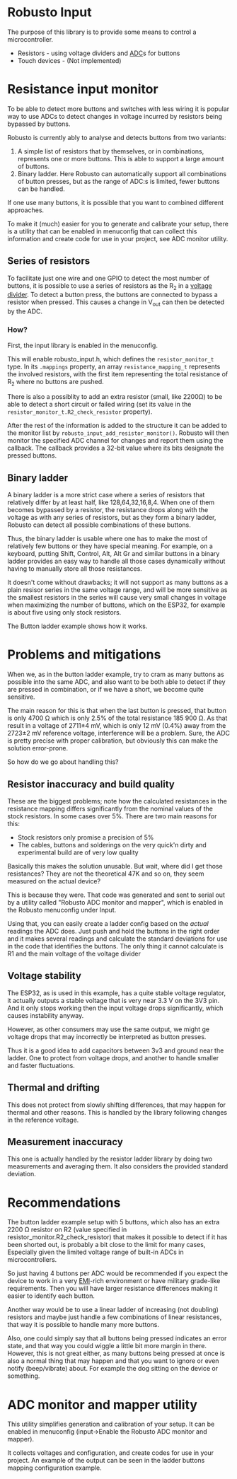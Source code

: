 <!-- omit from toc -->
# Robusto Input

The purpose of this library is to provide some means to control a microcontroller. 
* Resistors - using voltage dividers and [ADC](https://en.wikipedia.org/wiki/Analog-to-digital_converter)s for buttons
* Touch devices - (Not implemented)

# Resistance input monitor

To be able to detect more buttons and switches with less wiring it is popular way to use ADCs to detect changes in voltage incurred by resistors being bypassed by buttons.

Robusto is currently ably to analyse and detects buttons from two variants:
1. A simple list of resistors that by themselves, or in combinations, represents one or more buttons. This is able to support a large amount of buttons.
2. Binary ladder. Here Robusto can automatically support all combinations of button presses, but as the range of ADC:s is limited, fewer buttons can be handled.

If one use many buttons, it is possible that you want to combined different approaches. 

To make it (much) easier for you to generate and calibrate your setup, there is a utility that can be enabled in menuconfig that can collect this information and create code for use in your project, see ADC monitor utility.

## Series of resistors

To facilitate just one wire and one GPIO to detect the most number of buttons, it is possible to use a series of resistors as the R<sub>2</sub> in a [voltage divider](https://en.wikipedia.org/wiki/Voltage_divider). To detect a button press, the buttons are connected to bypass a resistor when pressed. This causes a change in V<sub>out</sub> can then be detected by the ADC.

### How?

First, the input library is enabled in the menuconfig.

This will enable robusto_input.h, which defines the `resistor_monitor_t` type. In its `.mappings` property, an array `resistance_mapping_t` represents the involved resistors, with the first item representing the total resistance of R<sub>2</sub> where no buttons are pushed. 

There is also a possiblity to add an extra resistor (small, like 2200&#x2126;) to be able to detect a short circuit or failed wiring (set its value in the `resistor_monitor_t.R2_check_resistor` property).

After the rest of the information is added to the structure it can be added to the monitor list by `robusto_input_add_resistor_monitor()`. Robusto will then monitor the specified ADC channel for changes and report them using the callback. The callback provides a 32-bit value where its bits designate the pressed buttons.

## Binary ladder

A binary ladder is a more strict case where a series of resistors that relatively differ by at least half, like 128,64,32,16,8,4. When one of them becomes bypassed by a resistor, the resistance drops along with the voltage as with any series of resistors, but as they form a binary ladder, Robusto can detect all possible combinations of these buttons. 

Thus, the binary ladder is usable where one has to make the most of relatively few buttons or they have special meaning. For example, on a keyboard, putting Shift, Control, Alt, Alt Gr and similar buttons in a binary ladder provides an easy way to handle all those cases dynamically without having to manually store all those resistances. 

It doesn't come without drawbacks; it will not support as many buttons as a plain resisor series in the same voltage range, and will be more sensitive as the smallest resistors in the series will cause very small changes in voltage when maximizing the number of buttons, which on the ESP32, for example is about five using only stock resistors.

The Button ladder example shows how it works. 


# Problems and mitigations

When we, as in the button ladder example, try to cram as many buttons as possible into the same ADC, and also want to be both able to detect if they are pressed in combination, or if we have a short, we become quite sensitive. 

The main reason for this is that when the last button is pressed, that button is only 4700 &#x2126; which is only 2.5% of the total resistance 185 900 &#x2126;. As that result in a voltage of 2711&pm;4 mV, which is only 12 mV (0.4%) away from the 2723&pm;2 mV reference voltage, interference will be a problem.
Sure, the ADC is pretty precise with proper calibration, but obviously this can make the solution error-prone.

So how do we go about handling this?

## Resistor inaccuracy and build quality

These are the biggest problems; note how the calculated resistances in the resistance mapping differs significantly from the nominal values of the stock resistors. In some cases over 5%. 
There are two main reasons for this:
* Stock resistors only promise a precision of 5%
* The cables, buttons and solderings on the very quick'n dirty and experimental build are of very low quality

Basically this makes the solution unusable. But wait, where did I get those resistances? They are not the theoretical 47K and so on, they seem measured on the actual device?

This is because they were. That code was generated and sent to serial out by a utility called "Robusto ADC monitor and mapper", which is enabled in the Robusto menuconfig under Input. 

Using that, you can easily create a ladder config based on the *actual* readings the ADC does. Just push and hold the buttons in the right order and it makes several readings and calculate the standard deviations for use in the code that identifies the buttons.
The only thing it cannot calculate is R1 and the main voltage of the voltage divider

## Voltage stability
The ESP32, as is used in this example, has a quite stable voltage regulator, it actually outputs a stable voltage that is very near 3.3 V on the 3V3 pin. And it only stops working then the input voltage drops significantly, which causes instability anyway.

However, as other consumers may use the same output, we might ge voltage drops that may incorrectly be interpreted as button presses. 

Thus it is a good idea to add capacitors between 3v3 and ground near the ladder. One to protect from voltage drops, and another to handle smaller and faster fluctuations. 

## Thermal and drifting

This does not protect from slowly shifting differences, that may happen for thermal and other reasons. This is handled by the library following changes in the reference voltage.


## Measurement inaccuracy
This one is actually handled by the resistor ladder library by doing two measurements and averaging them. It also considers the provided standard deviation.

# Recommendations
The button ladder example setup with 5 buttons, which also has an extra 2200 &#x2126; resistor on R2 (value specified in resistor_monitor.R2_check_resistor) that makes it possible to detect if it has been shorted out, is probably a bit close to the limit for many cases, Especially given the limited voltage range of built-in ADCs in microcontrollers.

So just having 4 buttons per ADC would be recommended if you expect the device to work in a very [EMI](https://en.wikipedia.org/wiki/Electromagnetic_interference)-rich environment or have military grade-like requirements. Then you will have larger resistance differences making it easier to identify each button.
 
Another way would be to use a linear ladder of increasing (not doubling) resistors and maybe just handle a few combinations of linear resistances, that way it is possible to handle many more buttons.

Also, one could simply say that all buttons being pressed indicates an error state, and that way you could wiggle a little bit more margin in there.<br/>
However, this is not great either, as many buttons being pressed at once is also a normal thing that may happen and that you want to ignore or even notify (beep/vibrate) about. For example the dog sitting on the device or something.


# ADC monitor and mapper utility

This utility simplifies generation and calibration of your setup. It can be enabled in menuconfig (input->Enable the Robusto ADC monitor and mapper).

It collects voltages and configuration, and create codes for use in your project. 
An example of the output can be seen in the ladder buttons mapping configuration example. 